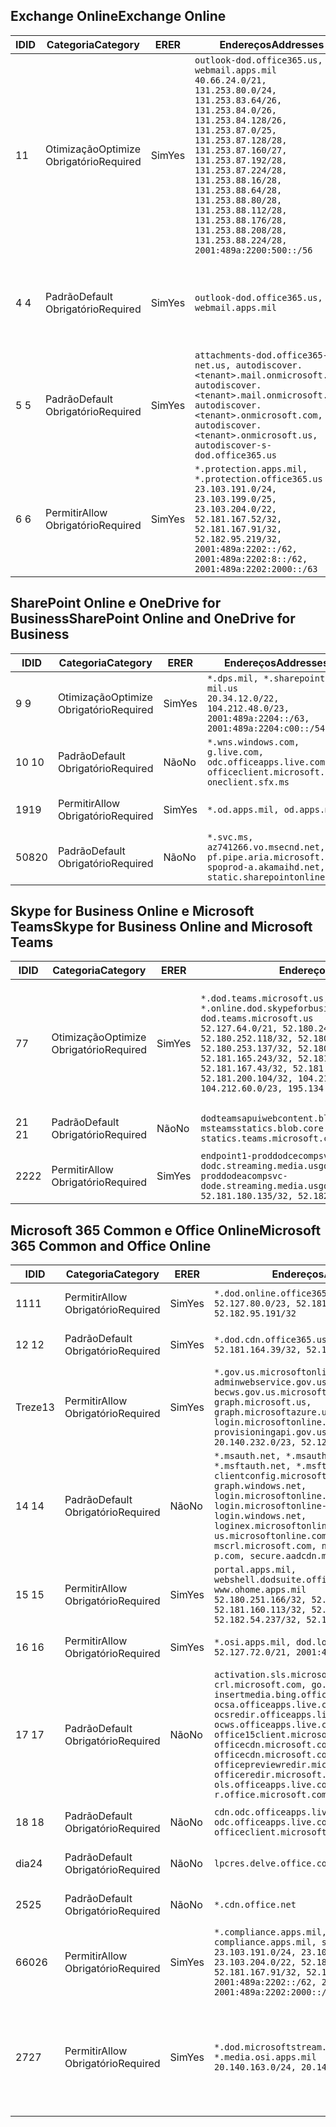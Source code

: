 <!--THIS FILE IS AUTOMATICALLY GENERATED. MANUAL CHANGES WILL BE OVERWRITTEN.-->
<!--Please contact the Office 365 Endpoints team with any questions.-->
<!--USGovDoD endpoints version 2020072800-->
<!--File generated 2020-08-08 08:00:08.2943-->

## <a name="exchange-online"></a><span data-ttu-id="16380-101">Exchange Online</span><span class="sxs-lookup"><span data-stu-id="16380-101">Exchange Online</span></span>

<span data-ttu-id="16380-102">ID</span><span class="sxs-lookup"><span data-stu-id="16380-102">ID</span></span> | <span data-ttu-id="16380-103">Categoria</span><span class="sxs-lookup"><span data-stu-id="16380-103">Category</span></span> | <span data-ttu-id="16380-104">ER</span><span class="sxs-lookup"><span data-stu-id="16380-104">ER</span></span> | <span data-ttu-id="16380-105">Endereços</span><span class="sxs-lookup"><span data-stu-id="16380-105">Addresses</span></span> | <span data-ttu-id="16380-106">Portas</span><span class="sxs-lookup"><span data-stu-id="16380-106">Ports</span></span>
-- | -------------------- | --- | ---------------------------------------------------------------------------------------------------------------------------------------------------------------------------------------------------------------------------------------------------------------------------------------------------------------------------------------------------------------------------------------------- | -------------------------------
<span data-ttu-id="16380-107">1</span><span class="sxs-lookup"><span data-stu-id="16380-107">1</span></span> | <span data-ttu-id="16380-108">Otimização</span><span class="sxs-lookup"><span data-stu-id="16380-108">Optimize</span></span><BR><span data-ttu-id="16380-109">Obrigatório</span><span class="sxs-lookup"><span data-stu-id="16380-109">Required</span></span> | <span data-ttu-id="16380-110">Sim</span><span class="sxs-lookup"><span data-stu-id="16380-110">Yes</span></span> | `outlook-dod.office365.us, webmail.apps.mil`<BR>`40.66.24.0/21, 131.253.80.0/24, 131.253.83.64/26, 131.253.84.0/26, 131.253.84.128/26, 131.253.87.0/25, 131.253.87.128/28, 131.253.87.160/27, 131.253.87.192/28, 131.253.87.224/28, 131.253.88.16/28, 131.253.88.64/28, 131.253.88.80/28, 131.253.88.112/28, 131.253.88.176/28, 131.253.88.208/28, 131.253.88.224/28, 2001:489a:2200:500::/56` | <span data-ttu-id="16380-111">**TCP:** 443, 80</span><span class="sxs-lookup"><span data-stu-id="16380-111">**TCP:** 443, 80</span></span>
<span data-ttu-id="16380-112">4 </span><span class="sxs-lookup"><span data-stu-id="16380-112">4</span></span> | <span data-ttu-id="16380-113">Padrão</span><span class="sxs-lookup"><span data-stu-id="16380-113">Default</span></span><BR><span data-ttu-id="16380-114">Obrigatório</span><span class="sxs-lookup"><span data-stu-id="16380-114">Required</span></span> | <span data-ttu-id="16380-115">Sim</span><span class="sxs-lookup"><span data-stu-id="16380-115">Yes</span></span> | `outlook-dod.office365.us, webmail.apps.mil` | <span data-ttu-id="16380-116">**TCP:** 143, 25, 587, 993, 995</span><span class="sxs-lookup"><span data-stu-id="16380-116">**TCP:** 143, 25, 587, 993, 995</span></span>
<span data-ttu-id="16380-117">5 </span><span class="sxs-lookup"><span data-stu-id="16380-117">5</span></span> | <span data-ttu-id="16380-118">Padrão</span><span class="sxs-lookup"><span data-stu-id="16380-118">Default</span></span><BR><span data-ttu-id="16380-119">Obrigatório</span><span class="sxs-lookup"><span data-stu-id="16380-119">Required</span></span> | <span data-ttu-id="16380-120">Sim</span><span class="sxs-lookup"><span data-stu-id="16380-120">Yes</span></span> | `attachments-dod.office365-net.us, autodiscover.<tenant>.mail.onmicrosoft.com, autodiscover.<tenant>.mail.onmicrosoft.us, autodiscover.<tenant>.onmicrosoft.com, autodiscover.<tenant>.onmicrosoft.us, autodiscover-s-dod.office365.us` | <span data-ttu-id="16380-121">**TCP:** 443, 80</span><span class="sxs-lookup"><span data-stu-id="16380-121">**TCP:** 443, 80</span></span>
<span data-ttu-id="16380-122">6 </span><span class="sxs-lookup"><span data-stu-id="16380-122">6</span></span> | <span data-ttu-id="16380-123">Permitir</span><span class="sxs-lookup"><span data-stu-id="16380-123">Allow</span></span><BR><span data-ttu-id="16380-124">Obrigatório</span><span class="sxs-lookup"><span data-stu-id="16380-124">Required</span></span> | <span data-ttu-id="16380-125">Sim</span><span class="sxs-lookup"><span data-stu-id="16380-125">Yes</span></span> | `*.protection.apps.mil, *.protection.office365.us`<BR>`23.103.191.0/24, 23.103.199.0/25, 23.103.204.0/22, 52.181.167.52/32, 52.181.167.91/32, 52.182.95.219/32, 2001:489a:2202::/62, 2001:489a:2202:8::/62, 2001:489a:2202:2000::/63` | <span data-ttu-id="16380-126">**TCP:** 25, 443</span><span class="sxs-lookup"><span data-stu-id="16380-126">**TCP:** 25, 443</span></span>

## <a name="sharepoint-online-and-onedrive-for-business"></a><span data-ttu-id="16380-127">SharePoint Online e OneDrive for Business</span><span class="sxs-lookup"><span data-stu-id="16380-127">SharePoint Online and OneDrive for Business</span></span>

<span data-ttu-id="16380-128">ID</span><span class="sxs-lookup"><span data-stu-id="16380-128">ID</span></span> | <span data-ttu-id="16380-129">Categoria</span><span class="sxs-lookup"><span data-stu-id="16380-129">Category</span></span> | <span data-ttu-id="16380-130">ER</span><span class="sxs-lookup"><span data-stu-id="16380-130">ER</span></span> | <span data-ttu-id="16380-131">Endereços</span><span class="sxs-lookup"><span data-stu-id="16380-131">Addresses</span></span> | <span data-ttu-id="16380-132">Portas</span><span class="sxs-lookup"><span data-stu-id="16380-132">Ports</span></span>
-- | -------------------- | --- | ------------------------------------------------------------------------------------------------------------------- | ----------------
<span data-ttu-id="16380-133">9 </span><span class="sxs-lookup"><span data-stu-id="16380-133">9</span></span> | <span data-ttu-id="16380-134">Otimização</span><span class="sxs-lookup"><span data-stu-id="16380-134">Optimize</span></span><BR><span data-ttu-id="16380-135">Obrigatório</span><span class="sxs-lookup"><span data-stu-id="16380-135">Required</span></span> | <span data-ttu-id="16380-136">Sim</span><span class="sxs-lookup"><span data-stu-id="16380-136">Yes</span></span> | `*.dps.mil, *.sharepoint-mil.us`<BR>`20.34.12.0/22, 104.212.48.0/23, 2001:489a:2204::/63, 2001:489a:2204:c00::/54` | <span data-ttu-id="16380-137">**TCP:** 443, 80</span><span class="sxs-lookup"><span data-stu-id="16380-137">**TCP:** 443, 80</span></span>
<span data-ttu-id="16380-138">10 </span><span class="sxs-lookup"><span data-stu-id="16380-138">10</span></span> | <span data-ttu-id="16380-139">Padrão</span><span class="sxs-lookup"><span data-stu-id="16380-139">Default</span></span><BR><span data-ttu-id="16380-140">Obrigatório</span><span class="sxs-lookup"><span data-stu-id="16380-140">Required</span></span> | <span data-ttu-id="16380-141">Não</span><span class="sxs-lookup"><span data-stu-id="16380-141">No</span></span> | `*.wns.windows.com, g.live.com, odc.officeapps.live.com, officeclient.microsoft.com, oneclient.sfx.ms` | <span data-ttu-id="16380-142">**TCP:** 443, 80</span><span class="sxs-lookup"><span data-stu-id="16380-142">**TCP:** 443, 80</span></span>
<span data-ttu-id="16380-143">19</span><span class="sxs-lookup"><span data-stu-id="16380-143">19</span></span> | <span data-ttu-id="16380-144">Permitir</span><span class="sxs-lookup"><span data-stu-id="16380-144">Allow</span></span><BR><span data-ttu-id="16380-145">Obrigatório</span><span class="sxs-lookup"><span data-stu-id="16380-145">Required</span></span> | <span data-ttu-id="16380-146">Sim</span><span class="sxs-lookup"><span data-stu-id="16380-146">Yes</span></span> | `*.od.apps.mil, od.apps.mil` | <span data-ttu-id="16380-147">**TCP:** 443, 80</span><span class="sxs-lookup"><span data-stu-id="16380-147">**TCP:** 443, 80</span></span>
<span data-ttu-id="16380-148">508</span><span class="sxs-lookup"><span data-stu-id="16380-148">20</span></span> | <span data-ttu-id="16380-149">Padrão</span><span class="sxs-lookup"><span data-stu-id="16380-149">Default</span></span><BR><span data-ttu-id="16380-150">Obrigatório</span><span class="sxs-lookup"><span data-stu-id="16380-150">Required</span></span> | <span data-ttu-id="16380-151">Não</span><span class="sxs-lookup"><span data-stu-id="16380-151">No</span></span> | `*.svc.ms, az741266.vo.msecnd.net, pf.pipe.aria.microsoft.com, spoprod-a.akamaihd.net, static.sharepointonline.com` | <span data-ttu-id="16380-152">**TCP:** 443, 80</span><span class="sxs-lookup"><span data-stu-id="16380-152">**TCP:** 443, 80</span></span>

## <a name="skype-for-business-online-and-microsoft-teams"></a><span data-ttu-id="16380-153">Skype for Business Online e Microsoft Teams</span><span class="sxs-lookup"><span data-stu-id="16380-153">Skype for Business Online and Microsoft Teams</span></span>

<span data-ttu-id="16380-154">ID</span><span class="sxs-lookup"><span data-stu-id="16380-154">ID</span></span> | <span data-ttu-id="16380-155">Categoria</span><span class="sxs-lookup"><span data-stu-id="16380-155">Category</span></span> | <span data-ttu-id="16380-156">ER</span><span class="sxs-lookup"><span data-stu-id="16380-156">ER</span></span> | <span data-ttu-id="16380-157">Endereços</span><span class="sxs-lookup"><span data-stu-id="16380-157">Addresses</span></span> | <span data-ttu-id="16380-158">Portas</span><span class="sxs-lookup"><span data-stu-id="16380-158">Ports</span></span>
-- | -------------------- | --- | -------------------------------------------------------------------------------------------------------------------------------------------------------------------------------------------------------------------------------------------------------------------------------------------------------------------------------------------------------- | -----------------------------------------------
<span data-ttu-id="16380-159">7</span><span class="sxs-lookup"><span data-stu-id="16380-159">7</span></span> | <span data-ttu-id="16380-160">Otimização</span><span class="sxs-lookup"><span data-stu-id="16380-160">Optimize</span></span><BR><span data-ttu-id="16380-161">Obrigatório</span><span class="sxs-lookup"><span data-stu-id="16380-161">Required</span></span> | <span data-ttu-id="16380-162">Sim</span><span class="sxs-lookup"><span data-stu-id="16380-162">Yes</span></span> | `*.dod.teams.microsoft.us, *.online.dod.skypeforbusiness.us, dod.teams.microsoft.us`<BR>`52.127.64.0/21, 52.180.249.148/32, 52.180.252.118/32, 52.180.252.187/32, 52.180.253.137/32, 52.180.253.154/32, 52.181.165.243/32, 52.181.166.119/32, 52.181.167.43/32, 52.181.167.64/32, 52.181.200.104/32, 104.212.32.0/22, 104.212.60.0/23, 195.134.240.0/22` | <span data-ttu-id="16380-163">**TCP:** 443</span><span class="sxs-lookup"><span data-stu-id="16380-163">**TCP:** 443</span></span><BR><span data-ttu-id="16380-164">**UDP:** 3478, 3479, 3480, 3481</span><span class="sxs-lookup"><span data-stu-id="16380-164">**UDP:** 3478, 3479, 3480, 3481</span></span>
<span data-ttu-id="16380-165"> 21 </span><span class="sxs-lookup"><span data-stu-id="16380-165">21</span></span> | <span data-ttu-id="16380-166">Padrão</span><span class="sxs-lookup"><span data-stu-id="16380-166">Default</span></span><BR><span data-ttu-id="16380-167">Obrigatório</span><span class="sxs-lookup"><span data-stu-id="16380-167">Required</span></span> | <span data-ttu-id="16380-168">Não</span><span class="sxs-lookup"><span data-stu-id="16380-168">No</span></span> | `dodteamsapuiwebcontent.blob.core.usgovcloudapi.net, msteamsstatics.blob.core.usgovcloudapi.net, statics.teams.microsoft.com` | <span data-ttu-id="16380-169">**TCP:** 443</span><span class="sxs-lookup"><span data-stu-id="16380-169">**TCP:** 443</span></span>
<span data-ttu-id="16380-170">22</span><span class="sxs-lookup"><span data-stu-id="16380-170">22</span></span> | <span data-ttu-id="16380-171">Permitir</span><span class="sxs-lookup"><span data-stu-id="16380-171">Allow</span></span><BR><span data-ttu-id="16380-172">Obrigatório</span><span class="sxs-lookup"><span data-stu-id="16380-172">Required</span></span> | <span data-ttu-id="16380-173">Sim</span><span class="sxs-lookup"><span data-stu-id="16380-173">Yes</span></span> | `endpoint1-proddodcecompsvc-dodc.streaming.media.usgovcloudapi.net, endpoint1-proddodeacompsvc-dode.streaming.media.usgovcloudapi.net`<BR>`52.181.180.135/32, 52.182.53.6/32` | <span data-ttu-id="16380-174">**TCP:** 443</span><span class="sxs-lookup"><span data-stu-id="16380-174">**TCP:** 443</span></span>

## <a name="microsoft-365-common-and-office-online"></a><span data-ttu-id="16380-175">Microsoft 365 Common e Office Online</span><span class="sxs-lookup"><span data-stu-id="16380-175">Microsoft 365 Common and Office Online</span></span>

<span data-ttu-id="16380-176">ID</span><span class="sxs-lookup"><span data-stu-id="16380-176">ID</span></span> | <span data-ttu-id="16380-177">Categoria</span><span class="sxs-lookup"><span data-stu-id="16380-177">Category</span></span> | <span data-ttu-id="16380-178">ER</span><span class="sxs-lookup"><span data-stu-id="16380-178">ER</span></span> | <span data-ttu-id="16380-179">Endereços</span><span class="sxs-lookup"><span data-stu-id="16380-179">Addresses</span></span> | <span data-ttu-id="16380-180">Portas</span><span class="sxs-lookup"><span data-stu-id="16380-180">Ports</span></span>
-- | ------------------- | --- | ---------------------------------------------------------------------------------------------------------------------------------------------------------------------------------------------------------------------------------------------------------------------------------------------------------------------------------------------------------------------------------------------- | ------------------------------------
<span data-ttu-id="16380-181">11</span><span class="sxs-lookup"><span data-stu-id="16380-181">11</span></span> | <span data-ttu-id="16380-182">Permitir</span><span class="sxs-lookup"><span data-stu-id="16380-182">Allow</span></span><BR><span data-ttu-id="16380-183">Obrigatório</span><span class="sxs-lookup"><span data-stu-id="16380-183">Required</span></span> | <span data-ttu-id="16380-184">Sim</span><span class="sxs-lookup"><span data-stu-id="16380-184">Yes</span></span> | `*.dod.online.office365.us`<BR>`52.127.80.0/23, 52.181.164.39/32, 52.182.95.191/32` | <span data-ttu-id="16380-185">**TCP:** 443</span><span class="sxs-lookup"><span data-stu-id="16380-185">**TCP:** 443</span></span>
<span data-ttu-id="16380-186">12 </span><span class="sxs-lookup"><span data-stu-id="16380-186">12</span></span> | <span data-ttu-id="16380-187">Padrão</span><span class="sxs-lookup"><span data-stu-id="16380-187">Default</span></span><BR><span data-ttu-id="16380-188">Obrigatório</span><span class="sxs-lookup"><span data-stu-id="16380-188">Required</span></span> | <span data-ttu-id="16380-189">Sim</span><span class="sxs-lookup"><span data-stu-id="16380-189">Yes</span></span> | `*.dod.cdn.office365.us`<BR>`52.181.164.39/32, 52.182.95.191/32` | <span data-ttu-id="16380-190">**TCP:** 443</span><span class="sxs-lookup"><span data-stu-id="16380-190">**TCP:** 443</span></span>
<span data-ttu-id="16380-191">Treze</span><span class="sxs-lookup"><span data-stu-id="16380-191">13</span></span> | <span data-ttu-id="16380-192">Permitir</span><span class="sxs-lookup"><span data-stu-id="16380-192">Allow</span></span><BR><span data-ttu-id="16380-193">Obrigatório</span><span class="sxs-lookup"><span data-stu-id="16380-193">Required</span></span> | <span data-ttu-id="16380-194">Sim</span><span class="sxs-lookup"><span data-stu-id="16380-194">Yes</span></span> | `*.gov.us.microsoftonline.com, adminwebservice.gov.us.microsoftonline.com, becws.gov.us.microsoftonline.com, dod-graph.microsoft.us, graph.microsoftazure.us, login.microsoftonline.us, provisioningapi.gov.us.microsoftonline.com`<BR>`20.140.232.0/23, 52.126.194.0/23` | <span data-ttu-id="16380-195">**TCP:** 443</span><span class="sxs-lookup"><span data-stu-id="16380-195">**TCP:** 443</span></span>
<span data-ttu-id="16380-196">14 </span><span class="sxs-lookup"><span data-stu-id="16380-196">14</span></span> | <span data-ttu-id="16380-197">Padrão</span><span class="sxs-lookup"><span data-stu-id="16380-197">Default</span></span><BR><span data-ttu-id="16380-198">Obrigatório</span><span class="sxs-lookup"><span data-stu-id="16380-198">Required</span></span> | <span data-ttu-id="16380-199">Não</span><span class="sxs-lookup"><span data-stu-id="16380-199">No</span></span> | `*.msauth.net, *.msauthimages.us, *.msftauth.net, *.msftauthimages.us, clientconfig.microsoftonline-p.net, graph.windows.net, login.microsoftonline.com, login.microsoftonline-p.com, login.windows.net, loginex.microsoftonline.com, login-us.microsoftonline.com, mscrl.microsoft.com, nexus.microsoftonline-p.com, secure.aadcdn.microsoftonline-p.com` | <span data-ttu-id="16380-200">**TCP:** 443</span><span class="sxs-lookup"><span data-stu-id="16380-200">**TCP:** 443</span></span>
<span data-ttu-id="16380-201">15 </span><span class="sxs-lookup"><span data-stu-id="16380-201">15</span></span> | <span data-ttu-id="16380-202">Permitir</span><span class="sxs-lookup"><span data-stu-id="16380-202">Allow</span></span><BR><span data-ttu-id="16380-203">Obrigatório</span><span class="sxs-lookup"><span data-stu-id="16380-203">Required</span></span> | <span data-ttu-id="16380-204">Sim</span><span class="sxs-lookup"><span data-stu-id="16380-204">Yes</span></span> | `portal.apps.mil, webshell.dodsuite.office365.us, www.ohome.apps.mil`<BR>`52.180.251.166/32, 52.181.160.19/32, 52.181.160.113/32, 52.181.160.236/32, 52.182.54.237/32, 52.182.92.132/32` | <span data-ttu-id="16380-205">**TCP:** 443</span><span class="sxs-lookup"><span data-stu-id="16380-205">**TCP:** 443</span></span>
<span data-ttu-id="16380-206">16 </span><span class="sxs-lookup"><span data-stu-id="16380-206">16</span></span> | <span data-ttu-id="16380-207">Permitir</span><span class="sxs-lookup"><span data-stu-id="16380-207">Allow</span></span><BR><span data-ttu-id="16380-208">Obrigatório</span><span class="sxs-lookup"><span data-stu-id="16380-208">Required</span></span> | <span data-ttu-id="16380-209">Sim</span><span class="sxs-lookup"><span data-stu-id="16380-209">Yes</span></span> | `*.osi.apps.mil, dod.loki.office365.us`<BR>`52.127.72.0/21, 2001:489a:2206::/48` | <span data-ttu-id="16380-210">**TCP:** 443</span><span class="sxs-lookup"><span data-stu-id="16380-210">**TCP:** 443</span></span>
<span data-ttu-id="16380-211">17 </span><span class="sxs-lookup"><span data-stu-id="16380-211">17</span></span> | <span data-ttu-id="16380-212">Padrão</span><span class="sxs-lookup"><span data-stu-id="16380-212">Default</span></span><BR><span data-ttu-id="16380-213">Obrigatório</span><span class="sxs-lookup"><span data-stu-id="16380-213">Required</span></span> | <span data-ttu-id="16380-214">Não</span><span class="sxs-lookup"><span data-stu-id="16380-214">No</span></span> | `activation.sls.microsoft.com, crl.microsoft.com, go.microsoft.com, insertmedia.bing.office.net, ocsa.officeapps.live.com, ocsredir.officeapps.live.com, ocws.officeapps.live.com, office15client.microsoft.com, officecdn.microsoft.com, officecdn.microsoft.com.edgesuite.net, officepreviewredir.microsoft.com, officeredir.microsoft.com, ols.officeapps.live.com, r.office.microsoft.com` | <span data-ttu-id="16380-215">**TCP:** 443, 80</span><span class="sxs-lookup"><span data-stu-id="16380-215">**TCP:** 443, 80</span></span>
<span data-ttu-id="16380-216">18 </span><span class="sxs-lookup"><span data-stu-id="16380-216">18</span></span> | <span data-ttu-id="16380-217">Padrão</span><span class="sxs-lookup"><span data-stu-id="16380-217">Default</span></span><BR><span data-ttu-id="16380-218">Obrigatório</span><span class="sxs-lookup"><span data-stu-id="16380-218">Required</span></span> | <span data-ttu-id="16380-219">Não</span><span class="sxs-lookup"><span data-stu-id="16380-219">No</span></span> | `cdn.odc.officeapps.live.com, odc.officeapps.live.com, officeclient.microsoft.com` | <span data-ttu-id="16380-220">**TCP:** 443, 80</span><span class="sxs-lookup"><span data-stu-id="16380-220">**TCP:** 443, 80</span></span>
<span data-ttu-id="16380-221">dia</span><span class="sxs-lookup"><span data-stu-id="16380-221">24</span></span> | <span data-ttu-id="16380-222">Padrão</span><span class="sxs-lookup"><span data-stu-id="16380-222">Default</span></span><BR><span data-ttu-id="16380-223">Obrigatório</span><span class="sxs-lookup"><span data-stu-id="16380-223">Required</span></span> | <span data-ttu-id="16380-224">Não</span><span class="sxs-lookup"><span data-stu-id="16380-224">No</span></span> | `lpcres.delve.office.com` | <span data-ttu-id="16380-225">**TCP:** 443</span><span class="sxs-lookup"><span data-stu-id="16380-225">**TCP:** 443</span></span>
<span data-ttu-id="16380-226">25</span><span class="sxs-lookup"><span data-stu-id="16380-226">25</span></span> | <span data-ttu-id="16380-227">Padrão</span><span class="sxs-lookup"><span data-stu-id="16380-227">Default</span></span><BR><span data-ttu-id="16380-228">Obrigatório</span><span class="sxs-lookup"><span data-stu-id="16380-228">Required</span></span> | <span data-ttu-id="16380-229">Não</span><span class="sxs-lookup"><span data-stu-id="16380-229">No</span></span> | `*.cdn.office.net` | <span data-ttu-id="16380-230">**TCP:** 443</span><span class="sxs-lookup"><span data-stu-id="16380-230">**TCP:** 443</span></span>
<span data-ttu-id="16380-231">660</span><span class="sxs-lookup"><span data-stu-id="16380-231">26</span></span> | <span data-ttu-id="16380-232">Permitir</span><span class="sxs-lookup"><span data-stu-id="16380-232">Allow</span></span><BR><span data-ttu-id="16380-233">Obrigatório</span><span class="sxs-lookup"><span data-stu-id="16380-233">Required</span></span> | <span data-ttu-id="16380-234">Sim</span><span class="sxs-lookup"><span data-stu-id="16380-234">Yes</span></span> | `*.compliance.apps.mil, *.security.apps.mil, compliance.apps.mil, security.apps.mil`<BR>`23.103.191.0/24, 23.103.199.0/25, 23.103.204.0/22, 52.181.167.52/32, 52.181.167.91/32, 52.182.95.219/32, 2001:489a:2202::/62, 2001:489a:2202:8::/62, 2001:489a:2202:2000::/63` | <span data-ttu-id="16380-235">**TCP:** 443, 80</span><span class="sxs-lookup"><span data-stu-id="16380-235">**TCP:** 443, 80</span></span>
<span data-ttu-id="16380-236">27</span><span class="sxs-lookup"><span data-stu-id="16380-236">27</span></span> | <span data-ttu-id="16380-237">Permitir</span><span class="sxs-lookup"><span data-stu-id="16380-237">Allow</span></span><BR><span data-ttu-id="16380-238">Obrigatório</span><span class="sxs-lookup"><span data-stu-id="16380-238">Required</span></span> | <span data-ttu-id="16380-239">Sim</span><span class="sxs-lookup"><span data-stu-id="16380-239">Yes</span></span> | `*.dod.microsoftstream.us, *.media.osi.apps.mil`<BR>`20.140.163.0/24, 20.140.164.0/24` | <span data-ttu-id="16380-240">**TCP:** 1935, 1936, 2935, 2936, 443</span><span class="sxs-lookup"><span data-stu-id="16380-240">**TCP:** 1935, 1936, 2935, 2936, 443</span></span>
